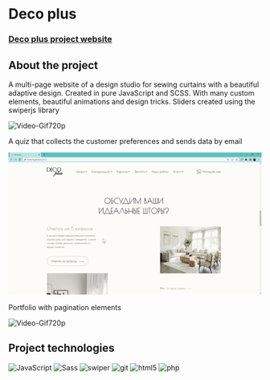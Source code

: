 # Deco plus

<a href="https://cinemastar.herokuapp.com/">
  <div>
   <h3><a href="https://solmyrik.github.io/deco/">Deco plus project website</a></h3>
  </div>
</a>

## About the project

A multi-page website of a design studio for sewing curtains with a beautiful adaptive design. Created in pure JavaScript and SCSS. With many custom elements, beautiful animations and design tricks. Sliders created using the swiperjs library


![Video-Gif720p](https://github.com/Solmyrik/deco/blob/main/git/Deco%20plus%20-%20Google%20Chrome%202022-10-28%2016-53-33.gif?raw=true)

A quiz that collects the customer preferences and sends data by email


![Video-Gif720p](https://github.com/Solmyrik/deco/blob/main/git/Deco%20plus%20-%20Google%20Chrome%202022-10-28%2016-53-59%20(1).gif?raw=true)

Portfolio with pagination elements


![Video-Gif720p](https://github.com/Solmyrik/deco/blob/main/git/%D0%9D%D0%B0%D1%88%D0%B8%20%D1%80%D0%B0%D0%B1%D0%BE%D1%82%D1%8B%20-%20Google%20Chrome%202022-10-28%2016-54-55.gif?raw=true)


## Project technologies

<p>
  <img alt="JavaScript" src="https://img.shields.io/badge/-JavaScript-ffff00?style=flat-square&logo=javascript&logoColor=black" />
  <img alt="Sass" src="https://img.shields.io/badge/-Sass-CC6699?style=flat-square&logo=sass&logoColor=white" />
  <img alt="swiper" src="https://img.shields.io/badge/-swiper-03F?style=flat-square&logo=swiper&logoColor=white" />
  <img alt="git" src="https://img.shields.io/badge/-Git-F05032?style=flat-square&logo=git&logoColor=white" />
  <img alt="html5" src="https://img.shields.io/badge/-HTML5-E34F26?style=flat-square&logo=html5&logoColor=white" />
  <img alt="php" src="https://img.shields.io/badge/-PHP-310062?style=flat-square&logo=php&logoColor=white" />
  
</p>
